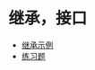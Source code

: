 # 继承，接口
- [继承示例](https://github.com/WhCannon/JavaSE/blob/master/Extends/继承1.MD)
- [练习题](https://github.com/WhCannon/JavaSE/blob/master/Extends/练习题.MD)
